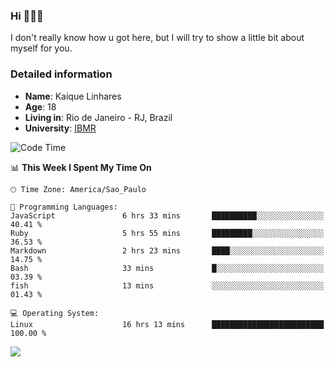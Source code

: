 ### Hi 🙋🏽‍♂️

I don't really know how u got here, but I will try to show a little bit about myself for you.

### Detailed information

* **Name**: Kaique Linhares
* **Age**: 18
* **Living in**: Rio  de Janeiro - RJ, Brazil
* **University**: [IBMR](https://www.ibmr.br/)

<!--START_SECTION:waka-->
![Code Time](http://img.shields.io/badge/Code%20Time-707%20hrs%207%20mins-blue)

📊 **This Week I Spent My Time On** 

```text
🕑︎ Time Zone: America/Sao_Paulo

💬 Programming Languages: 
JavaScript               6 hrs 33 mins       ██████████░░░░░░░░░░░░░░░   40.41 % 
Ruby                     5 hrs 55 mins       █████████░░░░░░░░░░░░░░░░   36.53 % 
Markdown                 2 hrs 23 mins       ████░░░░░░░░░░░░░░░░░░░░░   14.75 % 
Bash                     33 mins             █░░░░░░░░░░░░░░░░░░░░░░░░   03.39 % 
fish                     13 mins             ░░░░░░░░░░░░░░░░░░░░░░░░░   01.43 % 

💻 Operating System: 
Linux                    16 hrs 13 mins      █████████████████████████   100.00 % 
```


<!--END_SECTION:waka-->

<a href="https://www.linkedin.com/in/kaique-linhares-25a840208/"  target="_blank"><img src="https://img.shields.io/badge/-LinkedIn-%230077B5?style=for-the-badge&logo=linkedin&logoColor=white" target="_blank"></a>
